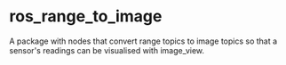 # ros_range_to_image
A package with nodes that convert range topics to image topics so that a sensor's readings can be visualised with image_view.
